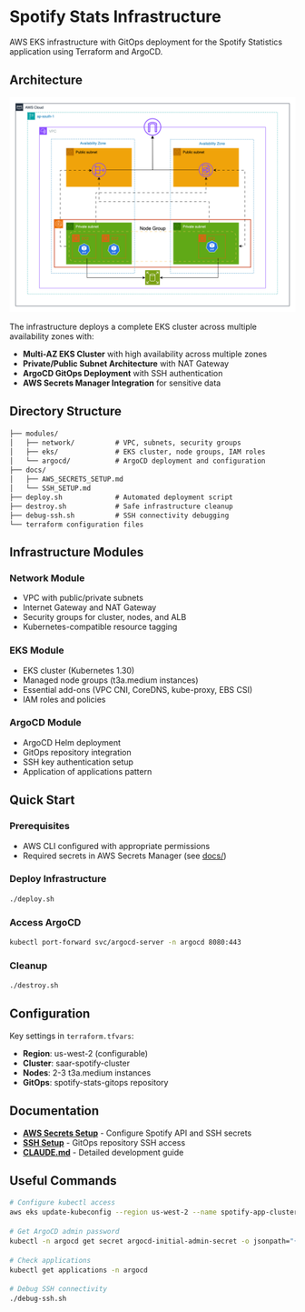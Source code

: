# Spotify Stats Infrastructure

AWS EKS infrastructure with GitOps deployment for the Spotify Statistics application using Terraform and ArgoCD.

## Architecture

![Architecture Diagram](AWS_architecture_v3.png)

The infrastructure deploys a complete EKS cluster across multiple availability zones with:
- **Multi-AZ EKS Cluster** with high availability across multiple zones
- **Private/Public Subnet Architecture** with NAT Gateway
- **ArgoCD GitOps Deployment** with SSH authentication
- **AWS Secrets Manager Integration** for sensitive data

## Directory Structure

```
├── modules/
│   ├── network/          # VPC, subnets, security groups
│   ├── eks/              # EKS cluster, node groups, IAM roles
│   └── argocd/           # ArgoCD deployment and configuration
├── docs/
│   ├── AWS_SECRETS_SETUP.md
│   └── SSH_SETUP.md
├── deploy.sh             # Automated deployment script
├── destroy.sh            # Safe infrastructure cleanup
├── debug-ssh.sh          # SSH connectivity debugging
└── terraform configuration files
```

## Infrastructure Modules

### Network Module
- VPC with public/private subnets
- Internet Gateway and NAT Gateway
- Security groups for cluster, nodes, and ALB
- Kubernetes-compatible resource tagging

### EKS Module
- EKS cluster (Kubernetes 1.30)
- Managed node groups (t3a.medium instances)
- Essential add-ons (VPC CNI, CoreDNS, kube-proxy, EBS CSI)
- IAM roles and policies

### ArgoCD Module
- ArgoCD Helm deployment
- GitOps repository integration
- SSH key authentication setup
- Application of applications pattern

## Quick Start

### Prerequisites
- AWS CLI configured with appropriate permissions
- Required secrets in AWS Secrets Manager (see [docs/](docs/))

### Deploy Infrastructure
```bash
./deploy.sh
```

### Access ArgoCD
```bash
kubectl port-forward svc/argocd-server -n argocd 8080:443
```

### Cleanup
```bash
./destroy.sh
```

## Configuration

Key settings in `terraform.tfvars`:
- **Region**: us-west-2 (configurable)
- **Cluster**: saar-spotify-cluster
- **Nodes**: 2-3 t3a.medium instances
- **GitOps**: spotify-stats-gitops repository

## Documentation

- **[AWS Secrets Setup](docs/AWS_SECRETS_SETUP.md)** - Configure Spotify API and SSH secrets
- **[SSH Setup](docs/SSH_SETUP.md)** - GitOps repository SSH access
- **[CLAUDE.md](CLAUDE.md)** - Detailed development guide

## Useful Commands

```bash
# Configure kubectl access
aws eks update-kubeconfig --region us-west-2 --name spotify-app-cluster

# Get ArgoCD admin password
kubectl -n argocd get secret argocd-initial-admin-secret -o jsonpath="{.data.password}" | base64 -d

# Check applications
kubectl get applications -n argocd

# Debug SSH connectivity
./debug-ssh.sh
```